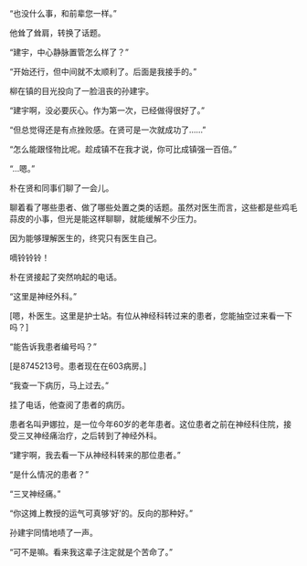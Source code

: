 “也没什么事，和前辈您一样。”

他耸了耸肩，转换了话题。

“建宇，中心静脉置管怎么样了？”

“开始还行，但中间就不太顺利了。后面是我接手的。”

柳在镇的目光投向了一脸沮丧的孙建宇。

“建宇啊，没必要灰心。作为第一次，已经做得很好了。”

“但总觉得还是有点挫败感。在贤可是一次就成功了……”

“怎么能跟怪物比呢。趁成镇不在我才说，你可比成镇强一百倍。”

“…嗯。”

朴在贤和同事们聊了一会儿。

聊着看了哪些患者、做了哪些处置之类的话题。虽然对医生而言，这些都是些鸡毛蒜皮的小事，但光是能这样聊聊，就能缓解不少压力。

因为能够理解医生的，终究只有医生自己。

嘀铃铃铃！

朴在贤接起了突然响起的电话。

“这里是神经外科。”

[嗯，朴医生。这里是护士站。有位从神经科转过来的患者，您能抽空过来看一下吗？]

“能告诉我患者编号吗？”

[是8745213号。患者现在在603病房。]

“我查一下病历，马上过去。”

挂了电话，他查阅了患者的病历。

患者名叫尹娜拉，是一位今年60岁的老年患者。这位患者之前在神经科住院，接受三叉神经痛治疗，之后转到了神经外科。

“建宇啊，我去看一下从神经科转来的那位患者。”

“是什么情况的患者？”

“三叉神经痛。”

“你这摊上教授的运气可真够‘好’的。反向的那种好。”

孙建宇同情地啧了一声。

“可不是嘛。看来我这辈子注定就是个苦命了。”